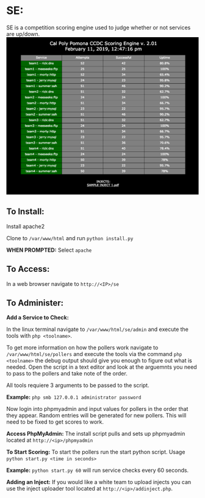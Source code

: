 # SE:
SE is a competition scoring engine used to judge whether or not services are up/down.
![alt text](https://github.com/shad0wghost/se/blob/master/DemoImg.png)

## To Install:
Install apache2

Clone to `/var/www/html` and run `python install.py` 

**WHEN PROMPTED:** Select `apache`

## To Access: 
In a web browser navigate to `http://<IP>/se`

## To Administer:
**Add a Service to Check:**

In the linux terminal navigate to `/var/www/html/se/admin` and execute the tools with `php <toolname>`.

To get more information on how the pollers work navigate to `/var/www/html/se/pollers` and execute the tools via the command `php <toolname>` the debug output should give you enough to figure out what is needed. Open the script in a text editor and look at the arguemnts you need to pass to the pollers and take note of the order. 

All tools requiere 3 arguments to be passed to the script. 

**Example:** `php smb 127.0.0.1 administrator password` 

Now login into phpmyadmin and input values for pollers in the order that they appear. Random entries will be generated for new pollers. This will need to be fixed to get scores to work. 

**Access PhpMyAdmin:**
The install script pulls and sets up phpmyadmin located at `http://<ip>/phpmyadmin`

**To Start Scoring:**
To start the pollers run the start python script. Usage `python start.py <time in seconds>`

**Example:** `python start.py 60` will run service checks every 60 seconds.

**Adding an Inject:** 
If you would like a white team to upload injects you can use the inject uploader tool located at `http://<ip>/addinject.php`.


